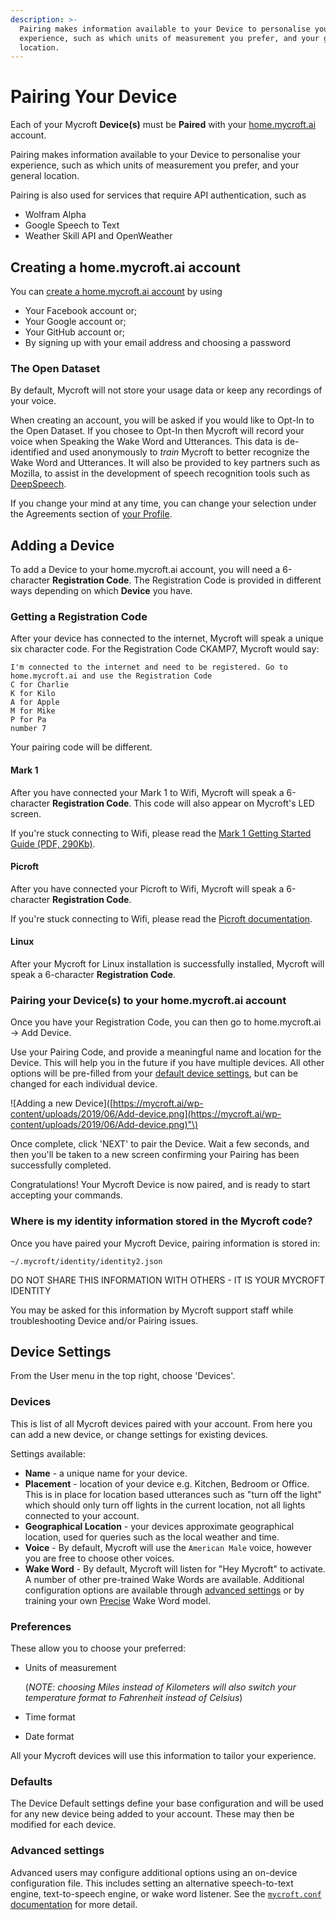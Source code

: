 ```yaml
---
description: >-
  Pairing makes information available to your Device to personalise your
  experience, such as which units of measurement you prefer, and your general
  location.
---
```


# Pairing Your Device

Each of your Mycroft **Device\(s\)** must be **Paired** with your [home.mycroft.ai](https://home.mycroft.ai) account.

Pairing makes information available to your Device to personalise your experience, such as which units of measurement you prefer, and your general location.

Pairing is also used for services that require API authentication, such as

* Wolfram Alpha
* Google Speech to Text
* Weather Skill API and OpenWeather

## Creating a home.mycroft.ai account

You can [create a home.mycroft.ai account](https://home.mycroft.ai/#/signup) by using

* Your Facebook account or;
* Your Google account or;
* Your GitHub account or;
* By signing up with your email address and choosing a password

### The Open Dataset

By default, Mycroft will not store your usage data or keep any recordings of your voice.

When creating an account, you will be asked if you would like to Opt-In to the Open Dataset. If you chosee to Opt-In then Mycroft will record your voice when Speaking the Wake Word and Utterances. This data is de-identified and used anonymously to _train_ Mycroft to better recognize the Wake Word and Utterances. It will also be provided to key partners such as Mozilla, to assist in the development of speech recognition tools such as [DeepSpeech](https://github.com/mozilla/DeepSpeech).

If you change your mind at any time, you can change your selection under the Agreements section of [your Profile](https://account.mycroft.ai/profile).

## Adding a Device

To add a Device to your home.mycroft.ai account, you will need a 6-character **Registration Code**. The Registration Code is provided in different ways depending on which **Device** you have.

### Getting a Registration Code

After your device has connected to the internet, Mycroft will speak a unique six character code. For the Registration Code CKAMP7, Mycroft would say:

```text
I'm connected to the internet and need to be registered. Go to home.mycroft.ai and use the Registration Code
C for Charlie
K for Kilo
A for Apple
M for Mike
P for Pa
number 7
```

Your pairing code will be different.

#### Mark 1

After you have connected your Mark 1 to Wifi, Mycroft will speak a 6-character **Registration Code**. This code will also appear on Mycroft's LED screen.

If you're stuck connecting to Wifi, please read the [Mark 1 Getting Started Guide \(PDF, 290Kb\)](https://mycroft.ai/wp-content/uploads/2017/06/Mark_1_User_Guide.pdf).

#### Picroft

After you have connected your Picroft to Wifi, Mycroft will speak a 6-character **Registration Code**.

If you're stuck connecting to Wifi, please read the [Picroft documentation](http://mycroft.ai/documentation/picroft/).

#### Linux

After your Mycroft for Linux installation is successfully installed, Mycroft will speak a 6-character **Registration Code**.

### Pairing your Device\(s\) to your home.mycroft.ai account

Once you have your Registration Code, you can then go to home.mycroft.ai -&gt; Add Device.

Use your Pairing Code, and provide a meaningful name and location for the Device. This will help you in the future if you have multiple devices. All other options will be pre-filled from your [default device settings](pairing-your-device.md#defaults), but can be changed for each individual device.

!\[Adding a new Device\]\([https://mycroft.ai/wp-content/uploads/2019/06/Add-device.png](https://mycroft.ai/wp-content/uploads/2019/06/Add-device.png)"\)

Once complete, click 'NEXT' to pair the Device. Wait a few seconds, and then you'll be taken to a new screen confirming your Pairing has been successfully completed.

Congratulations! Your Mycroft Device is now paired, and is ready to start accepting your commands.

### Where is my identity information stored in the Mycroft code?

Once you have paired your Mycroft Device, pairing information is stored in:

`~/.mycroft/identity/identity2.json`

DO NOT SHARE THIS INFORMATION WITH OTHERS - IT IS YOUR MYCROFT IDENTITY

You may be asked for this information by Mycroft support staff while troubleshooting Device and/or Pairing issues.

## Device Settings

From the User menu in the top right, choose 'Devices'.

### Devices

This is list of all Mycroft devices paired with your account. From here you can add a new device, or change settings for existing devices.

Settings available:

* **Name** - a unique name for your device.
* **Placement** - location of your device e.g. Kitchen, Bedroom or Office. This is in place for location based utterances such as "turn off the light" which should only turn off lights in the current location, not all lights connected to your account.
* **Geographical Location** - your devices approximate geographical location, used for queries such as the local weather and time.
* **Voice** - By default, Mycroft will use the `American Male` voice, however you are free to choose other voices.
* **Wake Word** - By default, Mycroft will listen for "Hey Mycroft" to activate. A number of other pre-trained Wake Words are available. Additional configuration options are available through [advanced settings](pairing-your-device.md#advanced-settings) or by training your own [Precise](https://mycroft.ai/documentation/precise) Wake Word model.

### Preferences

These allow you to choose your preferred:

* Units of measurement

  \(_NOTE: choosing Miles instead of Kilometers will also switch your temperature format to Fahrenheit instead of Celsius_\)

* Time format
* Date format

All your Mycroft devices will use this information to tailor your experience.

### Defaults

The Device Default settings define your base configuration and will be used for any new device being added to your account. These may then be modified for each device.

### Advanced settings

Advanced users may configure additional options using an on-device configuration file. This includes setting an alternative speech-to-text engine, text-to-speech engine, or wake word listener. See the [`mycroft.conf` documentation](https://mycroft.ai/documentation/mycroft-conf/) for more detail.
